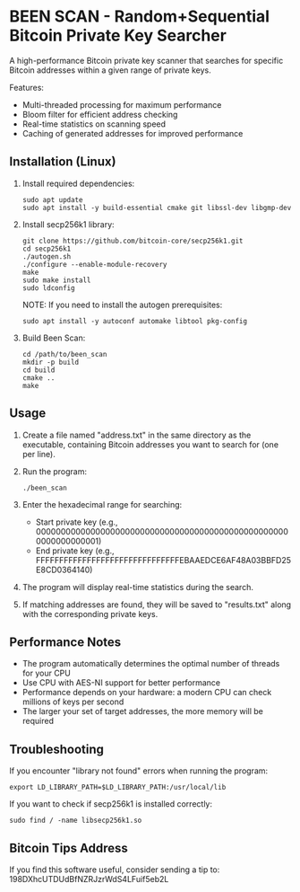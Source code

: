 BEEN SCAN - Random+Sequential Bitcoin Private Key Searcher
=======================================

A high-performance Bitcoin private key scanner that searches for specific Bitcoin addresses within a given range of private keys.

Features:
- Multi-threaded processing for maximum performance
- Bloom filter for efficient address checking
- Real-time statistics on scanning speed
- Caching of generated addresses for improved performance

Installation (Linux)
-------------------

1. Install required dependencies:

   ```
   sudo apt update
   sudo apt install -y build-essential cmake git libssl-dev libgmp-dev
   ```

2. Install secp256k1 library:

   ```
   git clone https://github.com/bitcoin-core/secp256k1.git
   cd secp256k1
   ./autogen.sh
   ./configure --enable-module-recovery
   make
   sudo make install
   sudo ldconfig
   ```

   NOTE: If you need to install the autogen prerequisites:
   ```
   sudo apt install -y autoconf automake libtool pkg-config
   ```

3. Build Been Scan:

   ```
   cd /path/to/been_scan
   mkdir -p build
   cd build
   cmake ..
   make
   ```

Usage
-----

1. Create a file named "address.txt" in the same directory as the executable, containing Bitcoin addresses you want to search for (one per line).

2. Run the program:

   ```
   ./been_scan
   ```

3. Enter the hexadecimal range for searching:
   - Start private key (e.g., 0000000000000000000000000000000000000000000000000000000000000001)
   - End private key (e.g., FFFFFFFFFFFFFFFFFFFFFFFFFFFFFFFEBAAEDCE6AF48A03BBFD25E8CD0364140)

4. The program will display real-time statistics during the search.

5. If matching addresses are found, they will be saved to "results.txt" along with the corresponding private keys.

Performance Notes
----------------

- The program automatically determines the optimal number of threads for your CPU
- Use CPU with AES-NI support for better performance
- Performance depends on your hardware: a modern CPU can check millions of keys per second
- The larger your set of target addresses, the more memory will be required

Troubleshooting
--------------

If you encounter "library not found" errors when running the program:
```
export LD_LIBRARY_PATH=$LD_LIBRARY_PATH:/usr/local/lib
```

If you want to check if secp256k1 is installed correctly:
```
sudo find / -name libsecp256k1.so
```

Bitcoin Tips Address
-------------------
If you find this software useful, consider sending a tip to:
198DXhcUTDUdBfNZRJzrWdS4LFuif5eb2L
